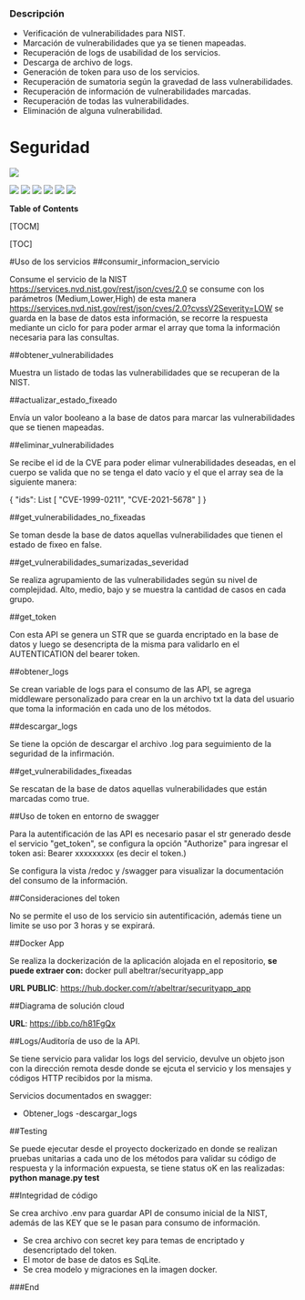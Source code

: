 ### Descripción

- Verificación de vulnerabilidades para NIST.
- Marcación de vulnerabilidades que ya se tienen mapeadas.
- Recuperación de logs de usabilidad de los servicios.
- Descarga de archivo de logs.
- Generación de token para uso de los servicios.
- Recuperación de sumatoria según la gravedad de lass vulnerabilidades.
- Recuperación de información de vulnerabilidades marcadas.
- Recuperación de todas las vulnerabilidades.
- Eliminación de alguna vulnerabilidad.

# Seguridad

![](https://encrypted-tbn0.gstatic.com/images?q=tbn:ANd9GcQIdf4B1XRsQWRuSTmVb61INDI-_Rpsu1LLUw&s)

![](https://img.shields.io/github/stars/pandao/editor.md.svg) ![](https://img.shields.io/github/forks/pandao/editor.md.svg) ![](https://img.shields.io/github/tag/pandao/editor.md.svg) ![](https://img.shields.io/github/release/pandao/editor.md.svg) ![](https://img.shields.io/github/issues/pandao/editor.md.svg) ![](https://img.shields.io/bower/v/editor.md.svg)


**Table of Contents**

[TOCM]

[TOC]

#Uso de los servicios
##consumir_informacion_servicio

Consume el servicio de la NIST https://services.nvd.nist.gov/rest/json/cves/2.0
se consume con los parámetros (Medium,Lower,High)
de esta manera https://services.nvd.nist.gov/rest/json/cves/2.0?cvssV2Severity=LOW 
se guarda en la base de datos esta información, se recorre la respuesta mediante un ciclo for para poder armar el array que toma la información necesaria para las consultas.

##obtener_vulnerabilidades

Muestra un listado de todas las vulnerabilidades que se recuperan de la NIST.

##actualizar_estado_fixeado

Envía un valor booleano a la base de datos para marcar las vulnerabilidades que se tienen mapeadas.


##eliminar_vulnerabilidades

Se recibe el id de la CVE para poder elimar vulnerabilidades deseadas, en el cuerpo se valida que no se tenga el dato vacío y el que el array sea de la siguiente manera:

{ "ids": List [ "CVE-1999-0211", "CVE-2021-5678" ] }


##get_vulnerabilidades_no_fixeadas

Se toman desde la base de datos aquellas vulnerabilidades que tienen el estado de fixeo en false.


##get_vulnerabilidades_sumarizadas_severidad

Se realiza agrupamiento de las vulnerabilidades según su nivel de complejidad.
Alto, medio, bajo y se muestra la cantidad de casos en cada grupo.



##get_token

Con esta API se genera un STR que se guarda encriptado en la base de datos y luego se desencripta de la misma para validarlo en el AUTENTICATION del bearer token.


##obtener_logs

Se crean variable de logs para el consumo de las API, se agrega middleware personalizado para crear en la un archivo txt la data del usuario que toma la información en cada uno de los métodos.


##descargar_logs

Se tiene la opción de descargar el archivo .log para seguimiento de la seguridad de la infirmación.



##get_vulnerabilidades_fixeadas

Se rescatan de la base de datos aquellas vulnerabilidades que están marcadas como true.

##Uso de token en entorno de swagger

Para la autentificación de las API es necesario pasar el str generado desde el servicio "get_token", se configura la opción "Authorize" para ingresar el token asi:
Bearer xxxxxxxxx (es decir el token.)


Se configura la vista /redoc y /swagger para visualizar la documentación del consumo de la información.

##Consideraciones del token

No se permite el uso de los servicio sin autentificación, además tiene un limite se uso por 3 horas y se expirará.

##Docker App

Se realiza la dockerización de la aplicación alojada en el repositorio, **se puede extraer con:** docker pull abeltrar/securityapp_app

**URL PUBLIC**: https://hub.docker.com/r/abeltrar/securityapp_app



##Diagrama de solución cloud

**URL**: https://ibb.co/h81FgQx


##Logs/Auditoría de uso de la API.

Se tiene servicio para validar los logs del servicio, devulve un objeto json con la dirección remota desde donde se ejcuta el servicio y los mensajes y códigos HTTP recibidos por la misma.

Servicios documentados en swagger:
- Obtener_logs
-descargar_logs

##Testing

Se puede ejecutar desde el proyecto dockerizado en donde se realizan pruebas unitarias a cada uno de los métodos para validar su código de respuesta y la información expuesta, se tiene status oK en las realizadas:
**python manage.py test**


##Integridad de código

Se crea archivo .env para guardar API de consumo inicial de la NIST, además de las KEY que se le pasan para consumo de información.

- Se crea archivo con secret key para temas de encriptado y desencriptado del token.
- El motor de base de datos es SqLite.
- Se crea modelo y migraciones en la imagen docker.









###End
